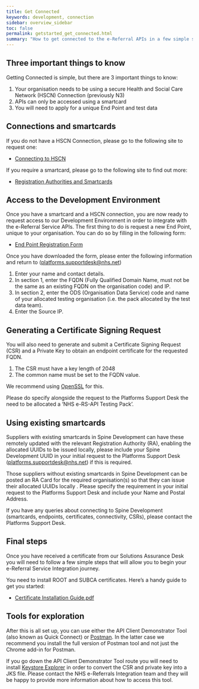 ```yaml
---
title: Get Connected
keywords: development, connection
sidebar: overview_sidebar
toc: false
permalink: getstarted_get_connected.html
summary: "How to get connected to the e-Referral APIs in a few simple steps"
---
```


## Three important things to know ##

Getting Connected is simple, but there are 3 important things to know:

1. Your organisation needs to be using a secure Health and Social Care Network (HSCN) Connection (previously N3)
2. APIs can only be accessed using a smartcard
3. You will need to apply for a unique End Point and test data

## Connections and smartcards ##

If you do not have a HSCN Connection, please go to the following site to request one:

* [Connecting to HSCN](https://digital.nhs.uk/health-social-care-network/new-to-hscn/connecting-to-HSCN)

If you require a smartcard, please go to the following site to find out more:

* [Registration Authorities and Smartcards](https://digital.nhs.uk/Registration-Authorities-and-Smartcards)

## Access to the Development Environment ##
Once you have a smartcard and a HSCN connection, you are now ready to request access to our Development Environment in order to integrate with the e-Referral Service APIs. The first thing to do is request a new End Point, unique to your organisation. You can do so by filling in the following form:

* [End Point Registration Form](https://developer.nhs.uk/wp-content/uploads/2018/01/e-RS-API-EPR-Form-v1-4.docx)

Once you have downloaded the form, please enter the following information and return to (platforms.supportdesk@nhs.net)

1. Enter your name and contact details.
2. In section 1, enter the FQDN (Fully Qualified Domain Name, must not be the same as an existing FQDN on the organisation code) and IP.
3. In section 2, enter the ODS (Organisation Data Service) code and name of your allocated testing organisation (i.e. the pack allocated by the test data team).
4. Enter the Source IP.

## Generating a Certificate Signing Request ##

You will also need to generate and submit a Certificate Signing Request (CSR) and a Private Key to obtain an endpoint certificate for the requested FQDN.

1. The CSR must have a key length of 2048
2. The common name must be set to the FQDN value.

We recommend using [OpenSSL](http://slproweb.com/products/Win32OpenSSL.html) for this.

Please do specify alongside the request to the Platforms Support Desk the need to be allocated a ‘NHS e-RS-API Testing Pack’.

## Using existing smartcards ##

Suppliers with existing smartcards in Spine Development can have these remotely updated with the relevant Registration Authority (RA), enabling the allocated UUIDs to be issued locally, please include your Spine Development UUID in your initial request to the Platforms Support Desk (platforms.supportdesk@nhs.net) if this is required.

Those suppliers without existing smartcards in Spine Development can be posted an RA Card for the required organisation(s) so that they can issue their allocated UUIDs locally . Please specify the requirement in your initial request to the Platforms Support Desk and include your Name and Postal Address.

If you have any queries about connecting to Spine Development (smartcards, endpoints, certificates, connectivity, CSRs), please contact the Platforms Support Desk.

## Final steps ##

Once you have received a certificate from our Solutions Assurance Desk you will need to follow a few simple steps that will allow you to begin your e-Referral Service Integration journey.

You need to install ROOT and SUBCA certificates. Here’s a handy guide to get you started:

* [Certificate Installation Guide.pdf](https://developer.nhs.uk/wp-content/uploads/2018/01/Install-ROOTCA-and-SUBCA-certificates-v1.0.pdf)

## Tools for exploration ##

After this is all set up, you can use either the API Client Demonstrator Tool (also known as Quick Connect) or [Postman](https://www.getpostman.com). In the latter case we recommend you install the full version of Postman tool and not just the Chrome add-in for Postman.

If you go down the API Client Demonstrator Tool route you will need to install [Keystore Explorer](http://keystore-explorer.org) in order to convert the CSR and private key into a JKS file. Please contact the NHS e-Referrals Integration team and they will be happy to provide more information about how to access this tool.
